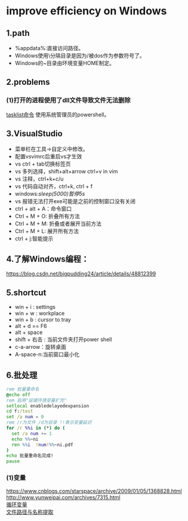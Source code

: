 # improve efficiency on Windows

## 1.path

+ %appdata%:直接访问路径。
+ Windows使用\分隔目录是因为/被dos作为参数符号了。
+ Windows的~目录由环境变量HOME制定。

## 2.problems

### (1)打开的进程使用了dll文件导致文件无法删除

[tasklist命令](http://tech.sina.com.cn/s/s/2008-11-27/16192609051.shtml)
使用系统管理员的powershell。

## 3.VisualStudio

+ 菜单栏在工具->自定义中修改。
+ 配置vsvimrc后重启vs才生效
+ vs ctrl + tab切换标签页
+ vs 多列选择，shift+alt+arrow  ctrl+v in vim
+ vs 注释，ctrl+k+c/u
+ vs 代码自动对齐，ctrl+k, ctrl + f
+ windows:_sleep(5000)暂停5s_
+ vs 报错无法打开exe可能是之前的控制窗口没有关闭
+ ctrl + alt + A：命令窗口
+ Ctrl + M + O: 折叠所有方法
+ Ctrl + M + M: 折叠或者展开当前方法
+ Ctrl + M + L:  展开所有方法
+ ctrl + j:智能提示

## 4.了解Windows编程：

<https://blog.csdn.net/bigpudding24/article/details/48812399>

## 5.shortcut

+ win + i : settings
+ win + w : workplace
+ win + b : cursor to tray
+ alt + d == F6
+ alt + space
+ shift + 右击 : 当前文件夹打开power shell
+ c-a-arrow：旋转桌面
+ A-space-n:当前窗口最小化

## 6.批处理

```bat
rem 批量重命名
@echo off
rem 启用"延缓环境变量扩充"
setlocal enabledelayedexpansion
cd f:/test
set /a num = 0
rem /r为文件 /d为目录 !!表示变量延迟
for /r %%i in (*) do (
  set /a num += 1
  echo %%~ni
  ren %%i  !num!%%~ni.pdf
)
echo 批量重命名完成!
pause
```

### (1)变量  

<https://www.cnblogs.com/starspace/archive/2009/01/05/1368828.html>  
<http://www.yunweipai.com/archives/7315.html>  
[循环变量](https://blog.csdn.net/u010161379/article/details/50956652)  
[文件路径与名称提取](https://blog.csdn.net/gdp12315_gu/article/details/51322391)